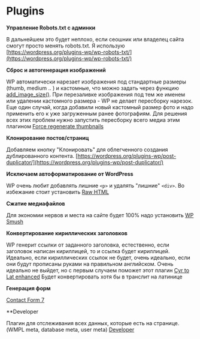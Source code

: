 # Plugins

**Управление Robots.txt с админки**

В дальнейшем это будет неплохо, если сеошник или владелец сайта смогут просто менять robots.txt. Я использую [https://wordpress.org/plugins-wp/wp-robots-txt/](https://wordpress.org/plugins-wp/wp-robots-txt/)

**Сброс и автогенерация изображений**

WP автоматически нарезает изображения под стандартные размеры (thumb, medium .. ) и кастомные, что можно задать через функцию [add_image_size()](https://developer.wordpress.org/reference/functions/add_image_size/). При перезаливке изображения под тем же именем или удалении кастомного размера - WP не делает пересборку нарезок. Еще один случай, когда добавили новый кастомный размер фото и надо применить его к уже загруженным ранее фотографиям. Для решения всех этих проблем нужно запустить пересборку всего медиа этим плагином
[Force regenerate thumbnails](https://wordpress.org/plugins/force-regenerate-thumbnails/)

**Клонирование постов/страниц**

Добавляем кнопку "Клонировать" для облегченного создания дублированного контента. [https://wordpress.org/plugins-wp/post-duplicator/](https://wordpress.org/plugins-wp/post-duplicator/)

**Исключаем автоформатирование от WordPress**

WP очень любит добавлять лишние `<p>` и удалять "лишние" `<div>`. Во избежание стоит установить [Raw HTML](https://wordpress.org/plugins-wp/raw-html/)

**Сжатие медиафайлов**

Для экономии нервов и места на сайте будет 100% надо установить [WP Smush](https://wordpress.org/plugins-wp/wp-smushit/)

**Конвертирование кириллических заголовков**

WP генерит ссылки от заданного заголовка, естественно, если заголовок написан кириллицей, то и ссылка будет кириллицей. Идеально, если кириллических ссылок не будет, очень идеально, если они будут прописаны руками на правильном английском. Очень идеально не выйдет, но с первым случаем поможет этот плагин [Cyr to Lat enhanced](https://ru.wordpress.org/plugins/cyr3lat/)
Будет конвертировать хотя бы в транслит на латинице

**Генерация форм**

[Contact Form 7](https://contactform7.com/)

**Developer

Плагин для отслеживания всех данных, которые есть на странице. (WMPL meta, database meta, user meta)
[Developer](https://ru.wordpress.org/plugins/developer/)
